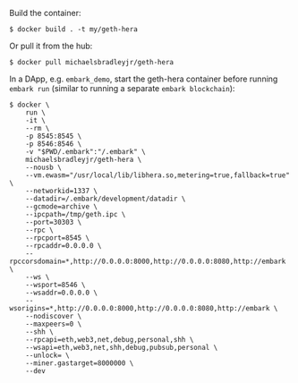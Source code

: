 Build the container:

```
$ docker build . -t my/geth-hera
```

Or pull it from the hub:

```
$ docker pull michaelsbradleyjr/geth-hera
```

In a DApp, e.g. `embark_demo`, start the geth-hera container before running
`embark run` (similar to running a separate `embark blockchain`):

```
$ docker \
    run \
    -it \
    --rm \
    -p 8545:8545 \
    -p 8546:8546 \
    -v "$PWD/.embark":"/.embark" \
    michaelsbradleyjr/geth-hera \
    --nousb \
    --vm.ewasm="/usr/local/lib/libhera.so,metering=true,fallback=true" \
    --networkid=1337 \
    --datadir=/.embark/development/datadir \
    --gcmode=archive \
    --ipcpath=/tmp/geth.ipc \
    --port=30303 \
    --rpc \
    --rpcport=8545 \
    --rpcaddr=0.0.0.0 \
    --rpccorsdomain=*,http://0.0.0.0:8000,http://0.0.0.0:8080,http://embark \
    --ws \
    --wsport=8546 \
    --wsaddr=0.0.0.0 \
    --wsorigins=*,http://0.0.0.0:8000,http://0.0.0.0:8080,http://embark \
    --nodiscover \
    --maxpeers=0 \
    --shh \
    --rpcapi=eth,web3,net,debug,personal,shh \
    --wsapi=eth,web3,net,shh,debug,pubsub,personal \
    --unlock= \
    --miner.gastarget=8000000 \
    --dev
```

